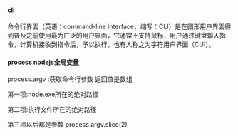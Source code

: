 #### cli

命令行界面（英语：command-line interface，缩写：CLI）是在图形用户界面得到普及之前使用最为广泛的用户界面，它通常不支持鼠标，用户通过键盘输入指令，计算机接收到指令后，予以执行。也有人称之为字符用户界面（CUI）。

#### process nodejs全局变量

process.argv :获取命令行参数 返回值是数组

第一项:node.exe所在的绝对路径

第二项:执行文件所在的绝对路径

第三项以后都是参数 process.argv.slice(2)


